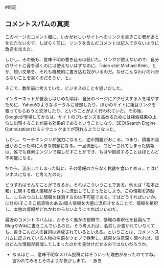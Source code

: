 #雑記


## コメントスパムの真実

このページのコメント欄に、いかがわしいサイトへのリンクを書きこむ者があとをたたないので、しばらく前に、リンクを含んだコメントは記入できないように改造を加えた。



しかし、その後も、意味不明の書き込みは続いた。リンクが使えないので、自分のサイトに客を導くのには使えないはずなのに、「nice site! Michael Klein」とか、短い文章を、それも機械的に書き込む奴がいるのだ。なぜこんなわけのわからないことを書くのだろうか、と。



そこで、数年前に考えていた、ビジネスのことを思いだした。



インターネットが普及しはじめた頃は、自分のページにアクセスする人を増やすために、Yahoo!のようなポータルに登録したり、ほかのサイトに相互リンクを張ってもらおうと交渉したり、ということがよく行われていた。その後、Googleが登場してからは、サイトのプレゼンスを高めるためには検索結果の上位に出現することが最も効果的であるということになり、SEO(Search Engine Optimization)なるテクニックまでが現れるようになった。



しかし、サーチエンジンが強力になると、逆の問題がおこる。つまり、情報の流出がおこった時に大きな問題になる。一旦流出し、コピーされてしまった情報は、誰でも検索エンジンで探しだすことができ、もはや回収することはほとんど不可能になる。



だから、流出してしまった時に、その情報のさらなく拡散を食いとめることはビジネスになる、と考えたのだ。



どうすればそんなことができるか。それはこういうことである。例えば「松本正和」に関する個人情報がネットに流出してしまったとしよう。この情報を追跡し、しらみつぶしに情報を抹消するのは不可能である。ではどうすればいいか。にせの(そこそこ信憑性のある)個人情報を大量に流布させることで、情報を希釈し、本物の情報がどれかわからないようにすればいいのだ。



最近のコメントスパムは、おそらく誰かの依頼で、情報の希釈化を目論んでBlogやWikiに書きこんでいるのだ。そう考えれば、名前しか書かれていなくても、書きこんだ人の目的は達成されているといえる。ということは、コメントスパムに記されている人物の名前をウェブで検索し、結果を注意深く調べれば、彼のどんな情報が漏洩してしまったのかを見付けだせるのではないだろうか。

* なるほど…、意味不明なスパム投稿にはそういった理由があったのですね。言われてみるとそのような気がします。 - あき 
<!--  -->




